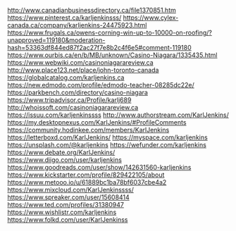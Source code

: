 <a href="http://www.canadianbusinessdirectory.ca/file1370851.htm">http://www.canadianbusinessdirectory.ca/file1370851.htm</a>
<a href="https://www.pinterest.ca/karljenkinsss/">https://www.pinterest.ca/karljenkinsss/</a>
<a href="https://www.cylex-canada.ca/company/karljenkins-24475923.html">https://www.cylex-canada.ca/company/karljenkins-24475923.html</a>
<a href="https://www.frugals.ca/owens-corning-win-up-to-10000-on-roofing/?unapproved=119180&moderation-hash=53363df844ed87f2ac27f7e8b2c4f6e5#comment-119180">https://www.frugals.ca/owens-corning-win-up-to-10000-on-roofing/?unapproved=119180&moderation-hash=53363df844ed87f2ac27f7e8b2c4f6e5#comment-119180</a>
<a href="https://www.ourbis.ca/en/b/MB/unknown/Casino-Niagara/1335435.html">https://www.ourbis.ca/en/b/MB/unknown/Casino-Niagara/1335435.html</a>
<a href="https://www.webwiki.com/casinoniagarareview.ca">https://www.webwiki.com/casinoniagarareview.ca</a>
<a href="http://www.place123.net/place/john-toronto-canada">http://www.place123.net/place/john-toronto-canada</a>
<a href="https://globalcatalog.com/karljenkins.ca">https://globalcatalog.com/karljenkins.ca</a>
<a href="https://new.edmodo.com/profile/edmodo-teacher-08285dc22e/">https://new.edmodo.com/profile/edmodo-teacher-08285dc22e/</a>
<a href="https://parkbench.com/directory/casino-niagara">https://parkbench.com/directory/casino-niagara</a>
<a href="https://www.tripadvisor.ca/Profile/karlj689">https://www.tripadvisor.ca/Profile/karlj689</a>
<a href="http://whoissoft.com/casinoniagarareview.ca">http://whoissoft.com/casinoniagarareview.ca</a>
<a href="https://issuu.com/karljenkinssss">https://issuu.com/karljenkinssss</a>
<a href="http://www.authorstream.com/KarlJenkins/">http://www.authorstream.com/KarlJenkins/</a>
<a href="https://my.desktopnexus.com/KarlJenkins/#ProfileComments">https://my.desktopnexus.com/KarlJenkins/#ProfileComments</a>
<a href="https://community.hodinkee.com/members/KarlJenkins">https://community.hodinkee.com/members/KarlJenkins</a>
<a href="https://letterboxd.com/KarlJenkins/">https://letterboxd.com/KarlJenkins/</a>
<a href="https://myspace.com/karljenkins">https://myspace.com/karljenkins</a>
<a href="https://unsplash.com/@karljenkins">https://unsplash.com/@karljenkins</a>
<a href="https://wefunder.com/karljenkins">https://wefunder.com/karljenkins</a>
<a href="https://www.debate.org/KarlJenkins/">https://www.debate.org/KarlJenkins/</a>
<a href="https://www.diigo.com/user/karljenkins">https://www.diigo.com/user/karljenkins</a>
<a href="https://www.goodreads.com/user/show/142631560-karljenkins">https://www.goodreads.com/user/show/142631560-karljenkins</a>
<a href="https://www.kickstarter.com/profile/829422105/about">https://www.kickstarter.com/profile/829422105/about</a>
<a href="https://www.metooo.io/u/61889bc1ba78bf6037cbe4a2">https://www.metooo.io/u/61889bc1ba78bf6037cbe4a2</a>
<a href="https://www.mixcloud.com/KarlJenkinssss/">https://www.mixcloud.com/KarlJenkinssss/</a>
<a href="https://www.spreaker.com/user/15608414">https://www.spreaker.com/user/15608414</a>
<a href="https://www.ted.com/profiles/31380947">https://www.ted.com/profiles/31380947</a>
<a href="https://www.wishlistr.com/karljenkins">https://www.wishlistr.com/karljenkins</a>
<a href="https://www.folkd.com/user/KarlJenkinss">https://www.folkd.com/user/KarlJenkinss</a>

